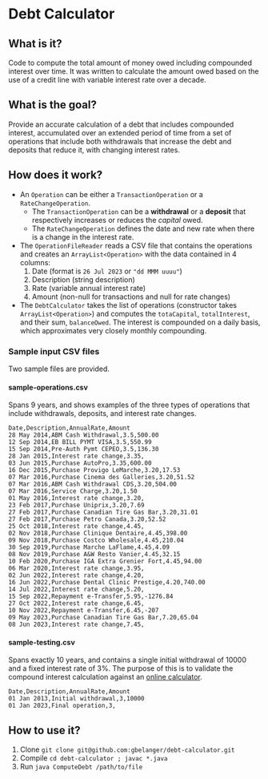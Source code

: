 # Debt Calculator

## What is it?
Code to compute the total amount of money owed including compounded interest over time. 
It was written to calculate the amount owed based on the use of a credit line with variable interest rate over a decade.

## What is the goal?
Provide an accurate calculation of a debt that includes compounded interest, accumulated over an extended period of time from a set of operations that include both withdrawals that increase the debt and deposits that reduce it, with changing interest rates.

## How does it work?
- An `Operation` can be either a `TransactionOperation` or a `RateChangeOperation`.
  - The `TransactionOperation` can be a **withdrawal** or a **deposit** that respectively increases or reduces the _capital_ owed. 
  - The `RateChangeOperation` defines the date and new rate when there is a change in the interest rate.
- The `OperationFileReader` reads a CSV file that contains the operations and creates an `ArrayList<Operation>` with the data contained in 4 columns: 
  1. Date (format is `26 Jul 2023` or `"dd MMM uuuu"`)
  2. Description (string description)
  3. Rate (variable annual interest rate)
  4. Amount (non-null for transactions and null for rate changes)
- The `DebtCalculator` takes the list of operations (constructor takes `ArrayList<Operation>`) and computes the `totaCapital`, `totalInterest`, and their sum, `balanceOwed`. The interest is compounded on a daily basis, which approximates very closely monthly compounding.

### Sample input CSV files
Two sample files are provided.

#### sample-operations.csv
Spans 9 years, and shows examples of the three types of operations that include withdrawals, deposits, and interest rate changes.
```
Date,Description,AnnualRate,Amount
28 May 2014,ABM Cash Withdrawal,3.5,500.00
12 Sep 2014,EB BILL PYMT VISA,3.5,550.99
15 Sep 2014,Pre-Auth Pymt CEPEO,3.5,136.30
28 Jan 2015,Interest rate change,3.35,
03 Jun 2015,Purchase AutoPro,3.35,600.00 
16 Dec 2015,Purchase Provigo LeMarche,3.20,17.53 
07 Mar 2016,Purchase Cinema des Galleries,3.20,51.52
07 Mar 2016,ABM Cash Withdrawal CDS,3.20,504.00
07 Mar 2016,Service Charge,3.20,1.50
01 May 2016,Interest rate change,3.20,
23 Feb 2017,Purchase Uniprix,3.20,7.69
27 Feb 2017,Purchase Canadian Tire Gas Bar,3.20,31.01
27 Feb 2017,Purchase Petro Canada,3.20,52.52
25 Oct 2018,Interest rate change,4.45,
02 Nov 2018,Purchase Clinique Dentaire,4.45,398.00
09 Nov 2018,Purchase Costco Wholesale,4.45,210.04
30 Sep 2019,Purchase Marche LaFlame,4.45,4.09
08 Nov 2019,Purchase A&W Resto Vanier,4.45,32.15
10 Feb 2020,Purchase IGA Extra Grenier Fort,4.45,94.00
06 Mar 2020,Interest rate change,3.95,
02 Jun 2022,Interest rate change,4.20,
16 Jun 2022,Purchase Dental Clinic Prestige,4.20,740.00
14 Jul 2022,Interest rate change,5.20,
15 Sep 2022,Repayment e-Transfer,5.95,-1276.84
27 Oct 2022,Interest rate change,6.45,
10 Nov 2022,Repayment e-Transfer,6.45,-207
09 May 2023,Purchase Canadian Tire Gas Bar,7.20,65.04
08 Jun 2023,Interest rate change,7.45,
```

#### sample-testing.csv
Spans exactly 10 years, and contains a single initial withdrawal of 10000 and a fixed interest rate of 3%. 
The purpose of this is to validate the compound interest calculation against an [online calculator](https://www.bankrate.com/banking/savings/compound-savings-calculator/).
````
Date,Description,AnnualRate,Amount
01 Jan 2013,Initial withdrawal,3,10000
01 Jan 2023,Final operation,3,
````

## How to use it?
1. Clone `git clone git@github.com:gbelanger/debt-calculator.git`
2. Compile `cd debt-calculator ; javac *.java`
3. Run `java ComputeDebt /path/to/file`
